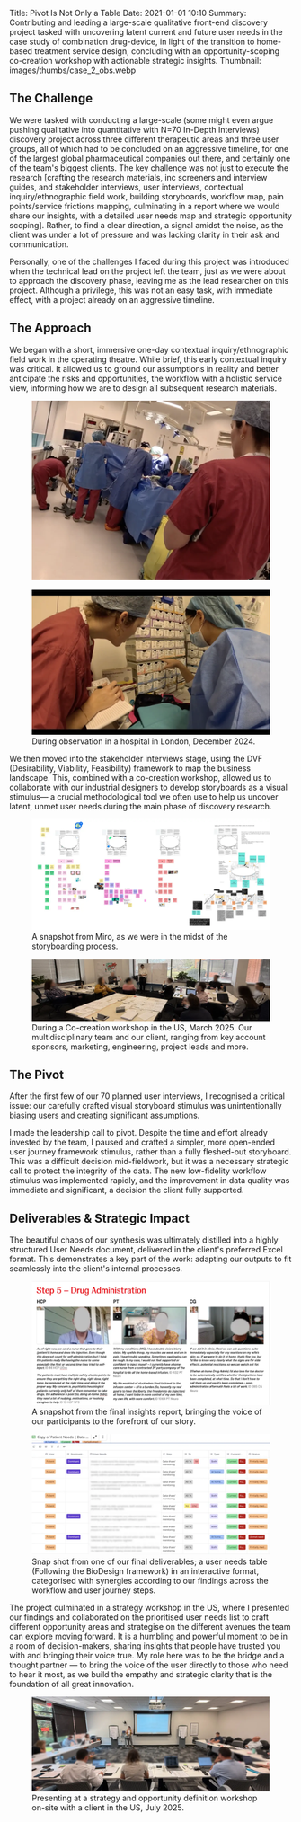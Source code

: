 Title: Pivot Is Not Only a Table
Date: 2021-01-01 10:10
Summary: Contributing and leading a large-scale qualitative front-end discovery project tasked with uncovering latent current and future user needs in the case study of combination drug-device, in light of the transition to home-based treatment service design, concluding with an opportunity-scoping co-creation workshop with actionable strategic insights.
Thumbnail: images/thumbs/case_2_obs.webp

## The Challenge

We were tasked with conducting a large-scale (some might even argue pushing qualitative into quantitative with N=70 In-Depth Interviews) discovery project across three different therapeutic areas and three user groups, all of which had to be concluded on an aggressive timeline, for one of the largest global pharmaceutical companies out there, and certainly one of the team's biggest clients. The key challenge was not just to execute the research [crafting the research materials, inc screeners and interview guides, and stakeholder interviews, user interviews, contextual inquiry/ethnographic field work, building storyboards, workflow map, pain points/service frictions mapping, culminating in a report where we would share our insights, with a detailed user needs map and strategic opportunity scoping]. Rather, to find a clear direction, a signal amidst the noise, as the client was under a lot of pressure and was lacking clarity in their ask and communication.

Personally, one of the challenges I faced during this project was introduced when the technical lead on the project left the team, just as we were about to approach the discovery phase, leaving me as the lead researcher on this project. Although a privilege, this was not an easy task, with immediate effect, with a project already on an aggressive timeline.


## The Approach

We began with a short, immersive one-day contextual inquiry/ethnographic field work in the operating theatre. While brief, this early contextual inquiry was critical. It allowed us to ground our assumptions in reality and better anticipate the risks and opportunities, the workflow with a holistic service view, informing how we are to design all subsequent research materials.

<figure>
  <img class="fit image" src="images/fulls/Case 2 - OBS II.webp" />
</figure>

<figure>
  <img class="fit image" src="images/fulls/Case 2 - OBS.webp" />
  <figcaption>During observation in a hospital in London, December 2024.</figcaption>
</figure>

We then moved into the stakeholder interviews stage, using the DVF (Desirability, Viability, Feasibility) framework to map the business landscape. This, combined with a co-creation workshop, allowed us to collaborate with our industrial designers to develop storyboards as a visual stimulus— a crucial methodological tool we often use to help us uncover latent, unmet user needs during the main phase of discovery research.

<figure>
  <img class="fit image" src="images/fulls/Case 2 - storyboard.webp" />
  <figcaption>A snapshot from Miro, as we were in the midst of the storyboarding process.</figcaption>
</figure>

<figure>
  <img class="fit image" src="images/fulls/Case 2 - workshop.webp" />
  <figcaption>During a Co-creation workshop in the US, March 2025. Our multidisciplinary team and our client, ranging from key account sponsors, marketing, engineering, project leads and more.</figcaption>
</figure>


## The Pivot

After the first few of our 70 planned user interviews, I recognised a critical issue: our carefully crafted visual storyboard stimulus was unintentionally biasing users and creating significant assumptions.

I made the leadership call to pivot. Despite the time and effort already invested by the team, I paused and crafted a simpler, more open-ended user journey framework stimulus, rather than a fully fleshed-out storyboard. This was a difficult decision mid-fieldwork, but it was a necessary strategic call to protect the integrity of the data. The new low-fidelity workflow stimulus was implemented rapidly, and the improvement in data quality was immediate and significant, a decision the client fully supported.


## Deliverables & Strategic Impact

The beautiful chaos of our synthesis was ultimately distilled into a highly structured User Needs document, delivered in the client's preferred Excel format. This demonstrates a key part of the work: adapting our outputs to fit seamlessly into the client's internal processes.

<figure>
  <img class="fit image" src="images/fulls/Case 2 - IDI show case.webp" />
  <figcaption>A snapshot from the final insights report, bringing the voice of our participants to the forefront of our story.</figcaption>
</figure>

<figure>
  <img class="fit image" src="images/fulls/Case 2 - User needs.webp" />
  <figcaption>Snap shot from one of our final deliverables; a user needs table (Following the BioDesign framework) in an interactive format, categorised with synergies according to our findings across the workflow and user journey steps.</figcaption>
</figure>

The project culminated in a strategy workshop in the US, where I presented our findings and collaborated on the prioritised user needs list to craft different opportunity areas and strategise on the different avenues the team can explore moving forward. It is a humbling and powerful moment to be in a room of decision-makers, sharing insights that people have trusted you with and bringing their voice true. My role here was to be the bridge and a thought partner — to bring the voice of the user directly to those who need to hear it most, as we build the empathy and strategic clarity that is the foundation of all great innovation.

<figure>
  <img class="fit image" src="images/fulls/Case 2 - workshop blur.webp" />
  <figcaption>Presenting at a strategy and opportunity definition workshop on-site with a client in the US, July 2025.</figcaption>
</figure>
